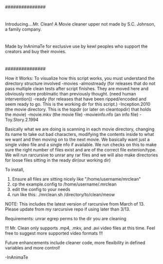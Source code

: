 ###############
#
  Introducing....Mr. Clean! A Movie cleaner upper not made by S.C. Johnson, a family company.
#
  Made by InAnimaTe for exclusive use by kewl peoples who support the creators and buy their movies.
#
###############

How it Works:
   To visualize how this script works, you must understand the directory structure involved
   -movies
       -almostready (for releases that do not pass multiple clean tests after script finishes. They are moved here and obviously more problmatic than previously thought. (need human intervention))
       -ready (for releases that have been ripped/encoded and seem ready to go. This is the working dir for this script.)
           -Inception.2010  (the movie directory. This is the topdir (or later on cleantopdir) that holds the movie)
               -movie.mkv (the movie file)
               -movieinfo.nfo (an info file)
           -Toy.Story.2.1994

   Basically what we are doing is scanning in each movie directory, changing its name to take out bad characters, modifying the contents inside to what we want
   and then moving on to the next movie. We basically want just a single video file and a single nfo if available. We run checks on this to make sure the right number of files
   exist and are of the correct file extenion/type. We will run rarcursive to unrar any rar files and we will also make directories for loose files sitting in the ready dir(our working dir)




To install,
1) Ensure all files are sitting nicely like "/home/username/mrclean"
2) cp the example.config to /home/username/.mrclean
3) edit the config to your needs
4) run like this: ./mrclean.sh /directory/to/clean/meow

NOTE: This includes the latest version of rarcursive from March of 13. Please update from my rarcursive repo if using later than 3/13.

Requirements:
unrar
egrep
perms to the dir you are cleaning


!!! Mr. Clean only supports .mp4, .mkv, and .avi video files at this time. Feel free to suggest more supported video formats !!!

Future enhancements include cleaner code, more flexibility in defined variables and more control!

-InAnimaTe



